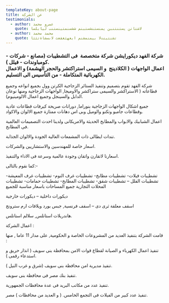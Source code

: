```yaml
---
templateKey: about-page
title: عن الشركة
testimonials:
  - author: عمرو محمد
    quote: لاشتاتن يستنتنبن يمنستنشستبنم ششسنمتينستنب ليابلسا
  - author: محمد محمد
    quote: تشنتبنتﻻ بيمنمشنم ابعهثغقعث ﻻىسشاةتثثا
---
```

<h3> شركة الفهد ديكورايشن شركة متخصصة  فى التشطيبات (مصانع - شركات - كومباوندات - فيلل ). <br />
اعمال الواجهات ( الكلادينج  و السيمى استراكتشر والحجر الهشمة) و الاعمال الكهربائية المتكاملة - من التأسيس الى التسليم. </h3>

شركة الفهد تقوم بتصميم وتنفيذ الستائر الزجاجية الكرتن وول بجميع انواعه وجميع قطاعاته ( الاستراكشر والسيمى ستراكشر والاوميجا, الواجهات الزجاجية ومنها نوعان الدابل والسينجل وجميع اعمال الالومينيوم).

جميع اشكال الواجهات الزجاجية بنوراما, دورانات صريحة كيرفات قطاعات عادية وقطاعات جامبو وتكنو والوميل وبى اس دهانات ممتازة جميع الالوان والاكواد.

اعمال الشبابيك والابواب والمطابخ الحديثة والامريكانى ولدينا احدث التصميمات العالمية فى المطابخ.

تندات ايطالى ذات المشمعات العالية الجودة والالوان الجذابة.

اسعار خاصة للمهندسين والاستشاريين والشركات.

اسعارنا لاتقارن واتقان وجودة عالمية وسرعة فى الاداء والتنفيذ.


كما نقوم بالتالى:-

تشطيبات فيلات- تشطيبات مطابخ- تشطيبات غرف النوم- تشطيبات غرف المعيشة- تشطيبات الفلل – تشطيبات شقق- تشطيبات المطابخ- تشطيبات حمامات- تشطيبات المحلات التجارية جميع المساحات باسعار مناسبة للجميع 

ديكورات داخلية – ديكورات خارجية 

اسقف معلقة ثرى دى – اسقف فرنسية, جبس بورد ويلافات ارم سترونج

هاندريلات استانلس, سلالم استانلس.


اعمال الشركة :

قامت الشركة بتنفيذ العديد من المشروعات الخاصة و الحكومية, على مدار 11 عاما , منها :

تنفيذ اعمال الكهرباء و الصيانة لقطاع قوات الامن بمحافظة بنى سويف ( انذار حريق و استدعاء رقمى ).

تنفيذ مديرية امن محافظة بنى سويف (شرق و غرب النيل ).

تنفيذ بنك مصر فى محافظة بنى سويف.

تنفيذ عدد من مكاتب البريد فى عدة محافظات الجمهورية.

تنفيذ عدد كبير من الفيلات فى التجمع الخامس. ( و العديد من محافظات ) مصر.
